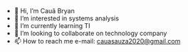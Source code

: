 - 👋 Hi, I’m Cauã Bryan
- 👀 I’m interested in systems analysis
- 🌱 I’m currently learning TI
- 💞️ I’m looking to collaborate on technology company
- 📫 How to reach me e-mail: cauasauza2020@gmail.com

<!---
cauabr2025/cauabr2025 is a ✨ special ✨ repository because its `README.md` (this file) appears on your GitHub profile.
You can click the Preview link to take a look at your changes.
--->
